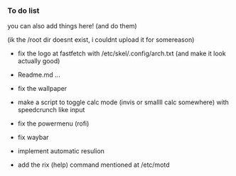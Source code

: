 ### To do list
you can also add things here! (and do them)

(ik the /root dir doesnt exist, i couldnt upload it for somereason)

- fix the logo at fastfetch with /etc/skel/.config/arch.txt (and make it look actually good)

- Readme.md ...

- fix the wallpaper

- make a script to toggle calc mode (invis or smallll calc somewhere) with speedcrunch like input

- fix the powermenu (rofi)

- fix waybar

- implement automatic resulion

- add the rix (help) command mentioned at /etc/motd

